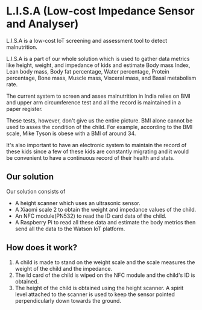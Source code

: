# L.I.S.A (Low-cost Impedance Sensor and Analyser)

L.I.S.A is a low-cost IoT screening and assessment tool to detect malnutrition.  

L.I.S.A is a part of our whole solution which is used to gather data metrics like height, weight, and impedance of kids and estimate Body mass Index, Lean body mass, Body fat percentage, Water percentage, Protein percentage, Bone mass, Muscle mass, Visceral mass, and Basal metabolism rate.

The current system to screen and asses malnutrition in India relies on BMI and upper arm circumference test and all the record is maintained in a paper register. 

These tests, however, don't give us the entire picture. BMI alone cannot be used to asses the condition of the child. For example, according to the BMI scale, Mike Tyson is obese with a BMI of around 34.

It's also important to have an electronic system to maintain the record of these kids since a few of these kids are constantly migrating and it would be convenient to have a continuous record of their health and stats. 

## Our solution

Our solution consists of 
* A height scanner which uses an ultrasonic sensor.
* A Xiaomi scale 2 to obtain the weight and impedance values of the child.
* An NFC module(PN532) to read the ID card data of the child.
* A Raspberry Pi to read all these data and estimate the body metrics then send all the data to the Watson IoT platform.

## How does it work?

1. A child is made to stand on the weight scale and the scale measures the weight of the child and the impedance.
2. The Id card of the child is wiped on the NFC module and the child's ID is obtained.
3. The height of the child is obtained using the height scanner. A spirit level attached to the scanner is used to keep the sensor pointed perpendicularly down towards the ground.
